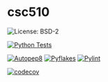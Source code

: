 # csc510
![License: BSD-2](https://img.shields.io/badge/license-BSD--2-blue)

[![Python Tests](https://github.com/csc-510-naga-youbin-Aboli/csc510/actions/workflows/python-tests.yml/badge.svg)](https://github.com/csc-510-naga-youbin-Aboli/csc510/actions/workflows/python-tests.yml)

[![Autopep8](https://github.com/csc-510-naga-youbin-Aboli/csc510/actions/workflows/static_analysis.yml/badge.svg?branch=main&event=push&job=autopep8)](https://github.com/csc-510-naga-youbin-Aboli/csc510/actions/workflows/static_analysis.yml)
[![Pyflakes](https://github.com/csc-510-naga-youbin-Aboli/csc510/actions/workflows/static_analysis.yml/badge.svg?branch=main&event=push&job=pyflakes)](https://github.com/csc-510-naga-youbin-Aboli/csc510/actions/workflows/static_analysis.yml)
[![Pylint](https://github.com/csc-510-naga-youbin-Aboli/csc510/actions/workflows/static_analysis.yml/badge.svg?branch=main&event=push&job=pylint)](https://github.com/csc-510-naga-youbin-Aboli/csc510/actions/workflows/static_analysis.yml)


[![codecov](https://codecov.io/gh/csc-510-naga-youbin-Aboli/csc510/branch/main/graph/badge.svg)](https://codecov.io/gh/csc-510-naga-youbin-Aboli/csc510)